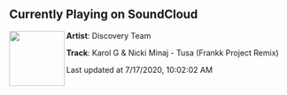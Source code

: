 ## Currently Playing on SoundCloud

[<img align="left" width="100" src="https://i1.sndcdn.com/artworks-000677646505-hrtf81-t50x50.jpg">](https://soundcloud.com/discoveryteam/karol-g-nicki-minaj-tusa-frankk-project-remix?in=saxurn/sets/dancing-landscapes)

**Artist**: Discovery Team 

**Track**: Karol G & Nicki Minaj - Tusa (Frankk Project Remix)

Last updated at 7/17/2020, 10:02:02 AM
